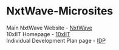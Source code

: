 # NxtWave-Microsites

Main NxtWave Website - <a href="https://www.ccbp.in/">NxtWave</a><br>
10xIIT Homepage - <a href="https://10xiit-home-page.webflow.io/">10xIIT</a><br>
Individual Development Plan page - <a href="https://portal.ccbp.in/myidp?id=f894d642-e74a-4685-a1ae-78d9f5c6033f">IDP</a>

<a href=""></a>
